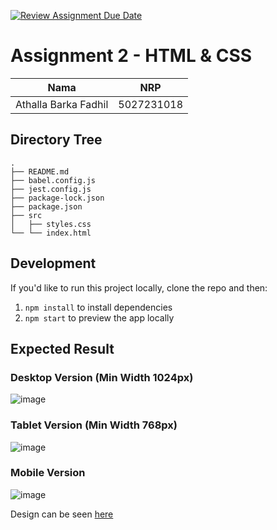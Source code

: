 [![Review Assignment Due Date](https://classroom.github.com/assets/deadline-readme-button-22041afd0340ce965d47ae6ef1cefeee28c7c493a6346c4f15d667ab976d596c.svg)](https://classroom.github.com/a/hvl9tJkd)

# Assignment 2 - HTML & CSS

| Nama                 |    NRP     |
| -------------------- | :--------: |
| Athalla Barka Fadhil | 5027231018 |

## Directory Tree

```
.
├── README.md
├── babel.config.js
├── jest.config.js
├── package-lock.json
├── package.json
├── src
│   ├── styles.css
└── └── index.html
```

## Development

If you'd like to run this project locally, clone the repo and then:

1. `npm install` to install dependencies
2. `npm start` to preview the app locally

## Expected Result

### Desktop Version (Min Width 1024px)

![image](https://github.com/user-attachments/assets/942c58ae-b9dc-4ab8-b50c-b860f2cdae4c)

### Tablet Version (Min Width 768px)

![image](https://github.com/user-attachments/assets/94b6756e-0d53-454d-9746-15cd69a2648d)

### Mobile Version

![image](https://github.com/user-attachments/assets/64239274-655a-4791-b3a4-e625c4d0f4cf)

Design can be seen [here](https://www.figma.com/design/CVvAXxU7qQQxUqu97Sw0q6/Tugas-PWEB-C?node-id=1-65&node-type=frame&t=LKmGUibhOxXkuoy1-0)
